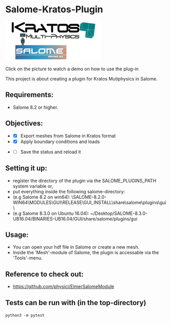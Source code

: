 # Salome-Kratos-Plugin

                                    

[![alt text](logo.png "Salome-Kratos Plugin")](https://www.youtube.com/watch?v=Itn004yjfhU&feature=youtu.be)

Click on the picture to watch a demo on how to use the plug-in

This project is about creating a plugin for Kratos Mutiphysics in Salome.

## Requirements:
 - Salome 8.2 or higher.
 

## Objectives:
- * [x] Export meshes from Salome in Kratos format
- * [x] Apply boundary conditions and loads
- * [ ] Save the status and reload it


## Setting it up:
- register the directory of the plugin via the SALOME_PLUGINS_PATH system variable or,
- put everything inside the following salome-directory:
- (e.g Salome 8.2 on win64): \SALOME-8.2.0-WIN64\MODULES\GUI\RELEASE\GUI_INSTALL\share\salome\plugins\gui\
- (e.g Salome 8.3.0 on Ubuntu 16.04): ~/Desktop/SALOME-8.3.0-UB16.04/BINARIES-UB16.04/GUI/share/salome/plugins/gui

## Usage:
- You can open your hdf file in Salome or create a new mesh.
- Inside the 'Mesh'-module of Salome, the plugin is accessable via the 'Tools'-menu.

## Reference to check out:
- https://github.com/physici/ElmerSalomeModule

## Tests can be run with (in the top-directory)

`python3 -m pytest`